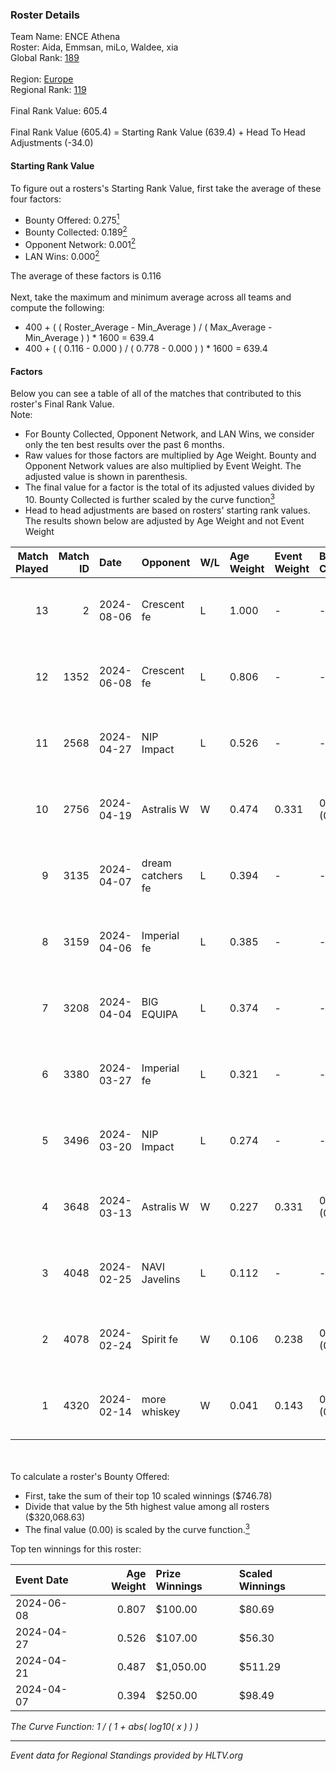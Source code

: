 ### Roster Details<br />
Team Name: ENCE Athena<br />
Roster: Aida, Emmsan, miLo, Waldee, xia<br />
Global Rank: [189](../standings_global.md)<br />
<br />
Region: [Europe]( ../standings_europe.md)<br />
Regional Rank: [119]( ../standings_europe.md)<br />
<br />
Final Rank Value:  605.4<br />
<br />
Final Rank Value (605.4) = Starting Rank Value (639.4) + Head To Head Adjustments (-34.0)<br />

#### Starting Rank Value<br />
To figure out a rosters's Starting Rank Value, first take the average of these four factors:<br />
- Bounty Offered: 0.275[<sup>1</sup>](#table2)
- Bounty Collected: 0.189[<sup>2</sup>](#table1)
- Opponent Network: 0.001[<sup>2</sup>](#table1)
- LAN Wins: 0.000[<sup>2</sup>](#table1)

The average of these factors is 0.116<br />
<br />
Next, take the maximum and minimum average across all teams and compute the following:<br />
- 400 + ( ( Roster_Average - Min_Average ) / ( Max_Average - Min_Average ) ) * 1600 = 639.4
- 400 + ( ( 0.116 - 0.000 ) / ( 0.778 - 0.000 ) ) * 1600 = 639.4


#### Factors<br />
Below you can see a table of all of the matches that contributed to this roster's Final Rank Value.<br />
Note:<br />

- For Bounty Collected, Opponent Network, and LAN Wins, we consider only the ten best results over the past 6 months.
- Raw values for those factors are multiplied by Age Weight. Bounty and Opponent Network values are also multiplied by Event Weight. The adjusted value is shown in parenthesis.
- The final value for a factor is the total of its adjusted values divided by 10. Bounty Collected is further scaled by the curve function[<sup>3</sup>](#curveFunction)
- Head to head adjustments are based on rosters' starting rank values. The results shown below are adjusted by Age Weight and not Event Weight
<span id="table1"></span><br />


| Match Played | Match ID | Date       | Opponent          | W/L | Age Weight | Event Weight | Bounty Collected | Opponent Network | LAN Wins  | H2H Adj. | Roster                              |
| -: | -: | :- | :- | :- | :- | :- | :- | :- | :- | -: | :- |
|           13 |        2 | 2024-08-06 | Crescent fe       | L   | 1.000      | -            | -                | -                | -         |   -13.62 | Aida, Emmsan, miLo, Waldee, xia     |
|           12 |     1352 | 2024-06-08 | Crescent fe       | L   | 0.806      | -            | -                | -                | -         |   -11.51 | Aida, Emmsan, Mileyyy, miLo, Waldee |
|           11 |     2568 | 2024-04-27 | NIP Impact        | L   | 0.526      | -            | -                | -                | -         |    -6.28 | Aida, Emmsan, miLo, Waldee, xia     |
|           10 |     2756 | 2024-04-19 | Astralis W        | W   | 0.474      | 0.331        | 0.001 (0.000)    | 0.019 (0.003)    | 0 (0.000) |     6.98 | Aida, Emmsan, miLo, Waldee, xia     |
|            9 |     3135 | 2024-04-07 | dream catchers fe | L   | 0.394      | -            | -                | -                | -         |    -4.82 | Aida, Emmsan, miLo, Waldee, xia     |
|            8 |     3159 | 2024-04-06 | Imperial fe       | L   | 0.385      | -            | -                | -                | -         |    -1.17 | Aida, Emmsan, miLo, Waldee, xia     |
|            7 |     3208 | 2024-04-04 | BIG EQUIPA        | L   | 0.374      | -            | -                | -                | -         |    -3.87 | Aida, Emmsan, miLo, Waldee, xia     |
|            6 |     3380 | 2024-03-27 | Imperial fe       | L   | 0.321      | -            | -                | -                | -         |    -1.00 | Aida, Emmsan, miLo, Waldee, xia     |
|            5 |     3496 | 2024-03-20 | NIP Impact        | L   | 0.274      | -            | -                | -                | -         |    -3.60 | Aida, Emmsan, miLo, Waldee, xia     |
|            4 |     3648 | 2024-03-13 | Astralis W        | W   | 0.227      | 0.331        | 0.002 (0.000)    | 0.060 (0.004)    | 0 (0.000) |     3.76 | Aida, Emmsan, miLo, Waldee, xia     |
|            3 |     4048 | 2024-02-25 | NAVI Javelins     | L   | 0.112      | -            | -                | -                | -         |    -0.95 | Aida, Emmsan, miLo, Waldee, xia     |
|            2 |     4078 | 2024-02-24 | Spirit fe         | W   | 0.106      | 0.238        | 0.005 (0.000)    | 0.136 (0.003)    | 0 (0.000) |     1.79 | Aida, Emmsan, miLo, Waldee, xia     |
|            1 |     4320 | 2024-02-14 | more whiskey      | W   | 0.041      | 0.143        | 0.000 (0.000)    | 0.000 (0.000)    | 0 (0.000) |     0.27 | Aida, Emmsan, miLo, Waldee, xia     |

<br />
<span id="table2"></span><br />
To calculate a roster's Bounty Offered:<br />

- First, take the sum of their top 10 scaled winnings ($746.78)
- Divide that value by the 5th highest value among all rosters ($320,068.63)
- The final value (0.00) is scaled by the curve function.[<sup>3</sup>](#curveFunction)

Top ten winnings for this roster:<br />

| Event Date | Age Weight | Prize Winnings | Scaled Winnings |
| :- | -: | :- | :- |
| 2024-06-08 |      0.807 | $100.00        | $80.69          |
| 2024-04-27 |      0.526 | $107.00        | $56.30          |
| 2024-04-21 |      0.487 | $1,050.00      | $511.29         |
| 2024-04-07 |      0.394 | $250.00        | $98.49          |


<span id="curveFunction"></span>_The Curve Function: 1 / ( 1 + abs( log10( x ) ) )_<br />

---
_Event data for Regional Standings provided by HLTV.org_<br />
